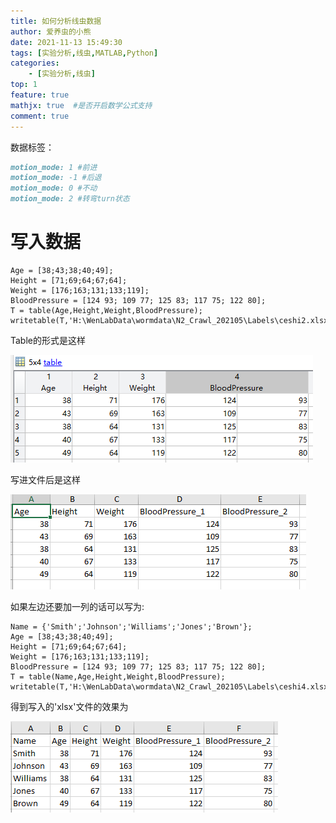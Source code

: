 ```yaml
---
title: 如何分析线虫数据
author: 爱养虫的小熊
date: 2021-11-13 15:49:30
tags: [实验分析,线虫,MATLAB,Python]
categories:
    - [实验分析,线虫]
top: 1
feature: true
mathjx: true  #是否开启数学公式支持
comment: true
---
```



数据标签：

```md
motion_mode: 1 #前进
motion_mode: -1 #后退
motion_mode: 0 #不动
motion_mode: 2 #转弯turn状态
```





# 写入数据

```matl
Age = [38;43;38;40;49];
Height = [71;69;64;67;64];
Weight = [176;163;131;133;119];
BloodPressure = [124 93; 109 77; 125 83; 117 75; 122 80];
T = table(Age,Height,Weight,BloodPressure);
writetable(T,'H:\WenLabData\wormdata\N2_Crawl_202105\Labels\ceshi2.xlsx')
```

Table的形式是这样

![image-20211113161130571](../../../images/blog/CSV存储标记数据/image-20211113161130571.png)

写进文件后是这样

![image-20211113161155174](../../../images/blog/CSV存储标记数据/image-20211113161155174.png)

如果左边还要加一列的话可以写为:

```matl
Name = {'Smith';'Johnson';'Williams';'Jones';'Brown'};
Age = [38;43;38;40;49];
Height = [71;69;64;67;64];
Weight = [176;163;131;133;119];
BloodPressure = [124 93; 109 77; 125 83; 117 75; 122 80];
T = table(Name,Age,Height,Weight,BloodPressure);
writetable(T,'H:\WenLabData\wormdata\N2_Crawl_202105\Labels\ceshi4.xlsx')
```

得到写入的'xlsx'文件的效果为

![image-20211113161649625](../../../images/blog/xlsx表格存储标记数据/image-20211113161649625.png)

